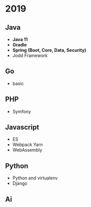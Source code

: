 # 2019

## Java
- __Java 11__
- __Gradle__
- __Spring (Boot, Core, Data, Security)__
- Jodd Framework

## Go
- basic

## PHP
- Symfony

## Javascript
- ES
- Webpack Yarn
- WebAssembly

## Python
- Python and virtualenv
- Django

## Ai